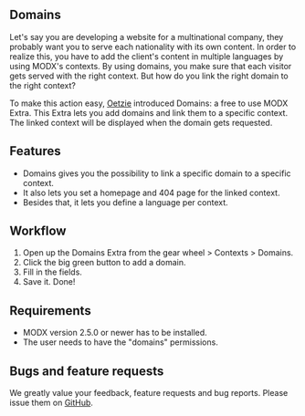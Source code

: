 ## Domains
Let's say you are developing a website for a multinational company, they probably want you to serve each nationality with its own content. In order to realize this, you have to add the client's content in multiple languages by using MODX's contexts. By using domains, you make sure that each visitor gets served with the right context. But how do you link the right domain to the right context?

To make this action easy, [Oetzie][1] introduced Domains: a free to use MODX Extra. This Extra lets you add domains and link them to a specific context. The linked context will be displayed when the domain gets requested.

## Features
* Domains gives you the possibility to link a specific domain to a specific context. 
* It also lets you set a homepage and 404 page for the linked context.
* Besides that, it lets you define a language per context.

## Workflow
1. Open up the Domains Extra from the gear wheel > Contexts > Domains.
2. Click the big green button to add a domain. 
3. Fill in the fields.
4. Save it. Done!

## Requirements
* MODX version 2.5.0 or newer has to be installed.
* The user needs to have the "domains" permissions.

## Bugs and feature requests
We greatly value your feedback, feature requests and bug reports. Please issue them on [GitHub][2].

[1]: http://www.oetzie.nl
[2]: https://github.com/Oetzie/Domains/issues/new